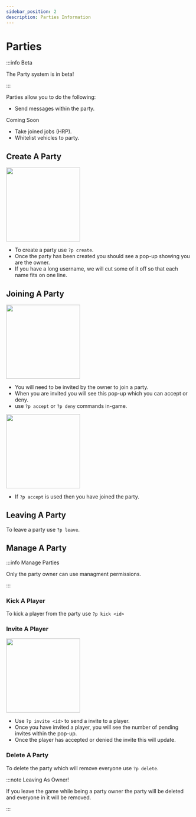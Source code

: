 ```yaml
---
sidebar_position: 2
description: Parties Information
---
```


# Parties

:::info Beta

The Party system is in beta!

:::

Parties allow you to do the following:
- Send messages within the party.

Coming Soon
- Take joined jobs (HRP).
- Whitelist vehicles to party.


## Create A Party

<!-- css for flex -->
  <div class="flex-vcenter">
    <div class="img-mg">
       <img src="/img/party/pcreated.png" width="200px"/>
   </div>
<p>

- To create a party use `?p create`.
- Once the party has been created you should see a pop-up showing you are the owner.
- If you have a long username, we will cut some of it off so that each name fits on one line.

</p>
 </div>

## Joining A Party

<!-- css for flex -->
  <div class="flex-vcenter">
    <div class="img-mg">
       <img src="/img/party/adinvite.png" width="200px"/>
   </div>
<p>

- You will need to be invited by the owner to join a party.
- When you are invited you will see this pop-up which you can accept or deny.
- use `?p accept` or `?p deny` commands in-game.

</p>
 </div>
<!-- css for flex -->
  <div class="flex-vcenter">
    <div class="img-mg">
       <img src="/img/party/pjoined.png" width="200px"/>
   </div>
<p>

- If `?p accept` is used then you have joined the party.

</p>
 </div>

## Leaving A Party

To leave a party use `?p leave`.

## Manage A Party

:::info Manage Parties

Only the party owner can use managment permissions.

:::

### Kick A Player

To kick a player from the party use `?p kick <id>`

### Invite A Player

<!-- css for flex -->
  <div class="flex-vcenter">
    <div class="img-mg">
       <img src="/img/party/pinvitepending.png" width="200px"/>
   </div>
<p>

- Use `?p invite <id>` to send a invite to a player.
- Once you have invited a player, you will see the number of pending invites within the pop-up.
- Once the player has accepted or denied the invite this will update.

</p>
 </div>

### Delete A Party

To delete the party which will remove everyone use `?p delete`.

:::note Leaving As Owner!

If you leave the game while being a party owner the party will be deleted and everyone in it will be removed.

:::

